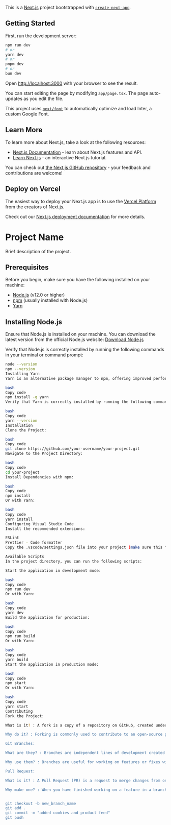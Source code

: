 This is a [Next.js](https://nextjs.org/) project bootstrapped with [`create-next-app`](https://github.com/vercel/next.js/tree/canary/packages/create-next-app).

## Getting Started

First, run the development server:

```bash
npm run dev
# or
yarn dev
# or
pnpm dev
# or
bun dev
```

Open [http://localhost:3000](http://localhost:3000) with your browser to see the result.

You can start editing the page by modifying `app/page.tsx`. The page auto-updates as you edit the file.

This project uses [`next/font`](https://nextjs.org/docs/basic-features/font-optimization) to automatically optimize and load Inter, a custom Google Font.

## Learn More

To learn more about Next.js, take a look at the following resources:

- [Next.js Documentation](https://nextjs.org/docs) - learn about Next.js features and API.
- [Learn Next.js](https://nextjs.org/learn) - an interactive Next.js tutorial.

You can check out [the Next.js GitHub repository](https://github.com/vercel/next.js/) - your feedback and contributions are welcome!

## Deploy on Vercel

The easiest way to deploy your Next.js app is to use the [Vercel Platform](https://vercel.com/new?utm_medium=default-template&filter=next.js&utm_source=create-next-app&utm_campaign=create-next-app-readme) from the creators of Next.js.

Check out our [Next.js deployment documentation](https://nextjs.org/docs/deployment) for more details.

# Project Name

Brief description of the project.

## Prerequisites

Before you begin, make sure you have the following installed on your machine:

- [Node.js](https://nodejs.org/) (v12.0 or higher)
- [npm](https://www.npmjs.com/) (usually installed with Node.js)
- [Yarn](https://yarnpkg.com/)

## Installing Node.js

Ensure that Node.js is installed on your machine. You can download the latest version from the official Node.js website: [Download Node.js](https://nodejs.org/)

Verify that Node.js is correctly installed by running the following commands in your terminal or command prompt:

```bash
node --version
npm --version
Installing Yarn
Yarn is an alternative package manager to npm, offering improved performance and other features. You can install Yarn using npm with the following command:

bash
Copy code
npm install -g yarn
Verify that Yarn is correctly installed by running the following command:

bash
Copy code
yarn --version
Installation
Clone the Project:

bash
Copy code
git clone https://github.com/your-username/your-project.git
Navigate to the Project Directory:

bash
Copy code
cd your-project
Install Dependencies with npm:

bash
Copy code
npm install
Or with Yarn:

bash
Copy code
yarn install
Configuring Visual Studio Code
Install the recommended extensions:

ESLint
Prettier - Code formatter
Copy the .vscode/settings.json file into your project (make sure this file is included in your .gitignore if you do not want to share it).

Available Scripts
In the project directory, you can run the following scripts:

Start the application in development mode:

bash
Copy code
npm run dev
Or with Yarn:

bash
Copy code
yarn dev
Build the application for production:

bash
Copy code
npm run build
Or with Yarn:

bash
Copy code
yarn build
Start the application in production mode:

bash
Copy code
npm start
Or with Yarn:

bash
Copy code
yarn start
Contributing
Fork the Project:

What is it? : A fork is a copy of a repository on GitHub, created under the user's GitHub account rather than the original project account.

Why do it? : Forking is commonly used to contribute to an open-source project. By forking a project, you can make changes to your personal copy without affecting the original project. Once you have made changes and are satisfied, you can propose these changes to the original project via a Pull Request.

Git Branches:

What are they? : Branches are independent lines of development created from a main branch. They allow isolating work in progress from the rest of the code.

Why use them? : Branches are useful for working on features or fixes without directly affecting the main branch (usually main or master). This enables multiple developers to work simultaneously on different features.

Pull Request:

What is it? : A Pull Request (PR) is a request to merge changes from one branch into another (typically from a feature branch into the main branch).

Why make one? : When you have finished working on a feature in a branch, you create a PR to suggest that these changes be merged into the main branch. This allows project owners to review your changes before merging.


git checkout -b new_branch_name
git add .
git commit -m "added cookies and product feed"
git push
```
